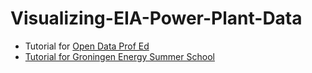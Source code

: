 # Visualizing-EIA-Power-Plant-Data

* Tutorial for [Open Data Prof Ed](https://cbdavis.github.io/Visualizing-EIA-Power-Plant-Data/OpenDataProfEd.html)
* [Tutorial for Groningen Energy Summer School](https://cbdavis.github.io/Visualizing-EIA-Power-Plant-Data/GroningenEnergySummerSchool.html)

